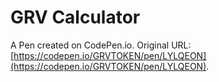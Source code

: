 # GRV Calculator

A Pen created on CodePen.io. Original URL: [https://codepen.io/GRVTOKEN/pen/LYLQEON](https://codepen.io/GRVTOKEN/pen/LYLQEON).


